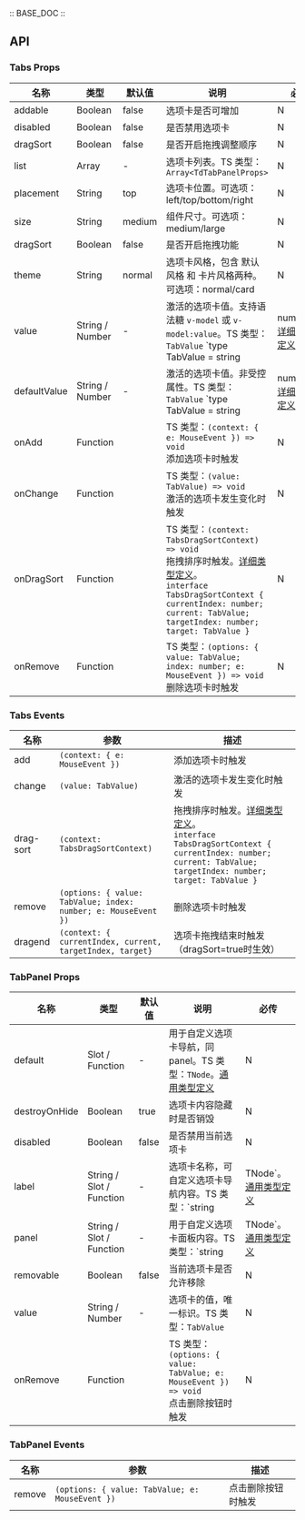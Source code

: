 :: BASE_DOC ::

## API
### Tabs Props

名称 | 类型 | 默认值 | 说明 | 必传
-- | -- | -- | -- | --
addable | Boolean | false | 选项卡是否可增加 | N
disabled | Boolean | false | 是否禁用选项卡 | N
dragSort | Boolean | false | 是否开启拖拽调整顺序 | N
list | Array | - | 选项卡列表。TS 类型：`Array<TdTabPanelProps>` | N
placement | String | top | 选项卡位置。可选项：left/top/bottom/right | N
size | String | medium | 组件尺寸。可选项：medium/large | N
dragSort | Boolean | false | 是否开启拖拽功能 | N
theme | String | normal | 选项卡风格，包含 默认风格 和 卡片风格两种。可选项：normal/card | N
value | String / Number | - | 激活的选项卡值。支持语法糖 `v-model` 或 `v-model:value`。TS 类型：`TabValue` `type TabValue = string | number`。[详细类型定义](https://github.com/Tencent/tdesign-vue-next/tree/develop/src/tabs/type.ts) | N
defaultValue | String / Number | - | 激活的选项卡值。非受控属性。TS 类型：`TabValue` `type TabValue = string | number`。[详细类型定义](https://github.com/Tencent/tdesign-vue-next/tree/develop/src/tabs/type.ts) | N
onAdd | Function |  | TS 类型：`(context: { e: MouseEvent }) => void`<br/>添加选项卡时触发 | N
onChange | Function |  | TS 类型：`(value: TabValue) => void`<br/>激活的选项卡发生变化时触发 | N
onDragSort | Function |  | TS 类型：`(context: TabsDragSortContext) => void`<br/>拖拽排序时触发。[详细类型定义](https://github.com/Tencent/tdesign-vue-next/tree/develop/src/tabs/type.ts)。<br/>`interface TabsDragSortContext { currentIndex: number; current: TabValue; targetIndex: number; target: TabValue }`<br/> | N
onRemove | Function |  | TS 类型：`(options: { value: TabValue; index: number; e: MouseEvent }) => void`<br/>删除选项卡时触发 | N

### Tabs Events

名称 | 参数 | 描述
-- | -- | --
add | `(context: { e: MouseEvent })` | 添加选项卡时触发
change | `(value: TabValue)` | 激活的选项卡发生变化时触发
drag-sort | `(context: TabsDragSortContext)` | 拖拽排序时触发。[详细类型定义](https://github.com/Tencent/tdesign-vue-next/tree/develop/src/tabs/type.ts)。<br/>`interface TabsDragSortContext { currentIndex: number; current: TabValue; targetIndex: number; target: TabValue }`<br/>
remove | `(options: { value: TabValue; index: number; e: MouseEvent })` | 删除选项卡时触发
dragend | `(context: { currentIndex, current, targetIndex, target}` | 选项卡拖拽结束时触发（dragSort=true时生效）

### TabPanel Props

名称 | 类型 | 默认值 | 说明 | 必传
-- | -- | -- | -- | --
default | Slot / Function | - | 用于自定义选项卡导航，同 panel。TS 类型：`TNode`。[通用类型定义](https://github.com/Tencent/tdesign-vue-next/blob/develop/src/common.ts) | N
destroyOnHide | Boolean | true | 选项卡内容隐藏时是否销毁 | N
disabled | Boolean | false | 是否禁用当前选项卡 | N
label | String / Slot / Function | - | 选项卡名称，可自定义选项卡导航内容。TS 类型：`string | TNode`。[通用类型定义](https://github.com/Tencent/tdesign-vue-next/blob/develop/src/common.ts) | N
panel | String / Slot / Function | - | 用于自定义选项卡面板内容。TS 类型：`string | TNode`。[通用类型定义](https://github.com/Tencent/tdesign-vue-next/blob/develop/src/common.ts) | N
removable | Boolean | false | 当前选项卡是否允许移除 | N
value | String / Number | - | 选项卡的值，唯一标识。TS 类型：`TabValue` | N
onRemove | Function |  | TS 类型：`(options: { value: TabValue; e: MouseEvent }) => void`<br/>点击删除按钮时触发 | N

### TabPanel Events

名称 | 参数 | 描述
-- | -- | --
remove | `(options: { value: TabValue; e: MouseEvent })` | 点击删除按钮时触发
